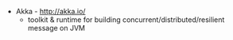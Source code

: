 * Akka - http://akka.io/
    * toolkit & runtime for building concurrent/distributed/resilient message on JVM